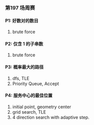 ### 第197 场周赛
         
#### P1: 好数对的数目
1. brute force
         
#### P2: 仅含 1 的子串数
1. brute force
         
#### P3: 概率最大的路径
1. dfs, TLE
2. Priority Queue, Accept
         
#### P4: 服务中心的最佳位置
1. initial point, geometry center
2. grid search, TLE
3. 4 direction search with adaptive step. 